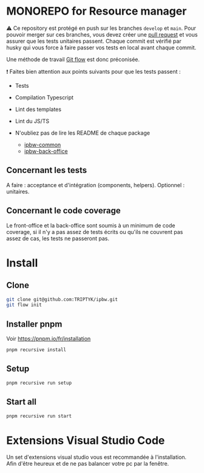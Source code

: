 # MONOREPO for Resource manager

:warning: Ce repository est protégé en push sur les branches `develop` et `main`. Pour pouvoir merger sur ces branches, vous devez créer une [pull request](https://github.com/TRIPTYK/ipbw-front-office/pulls) et vous assurer que les tests unitaires passent.
Chaque commit est vérifié par husky qui vous force à faire passer vos tests en local avant chaque commit.

Une méthode de travail [Git flow](https://danielkummer.github.io/git-flow-cheatsheet/) est donc préconisée.

:exclamation: Faites bien attention aux points suivants pour que les tests passent : 
  - Tests
  - Compilation Typescript
  - Lint des templates
  - Lint du JS/TS

- N'oubliez pas de lire les README de chaque package
    - [ipbw-common](https://github.com/TRIPTYK/ipbw/blob/main/packages/ipbw-common/README.md)
    - [ipbw-back-office](https://github.com/TRIPTYK/ipbw/blob/main/packages/ipbw-back-office/README.md)

## Concernant les tests

A faire : acceptance et d'intégration (components, helpers).
Optionnel : unitaires.

## Concernant le code coverage

Le front-office et la back-office sont soumis à un minimum de code coverage, si il n'y a pas assez de tests écrits ou qu'ils ne couvrent pas assez de cas, les tests ne passeront pas.

# Install

## Clone

```bash
git clone git@github.com:TRIPTYK/ipbw.git
git flow init
```

## Installer pnpm

Voir https://pnpm.io/fr/installation

```bash
pnpm recursive install
```

## Setup

```bash
pnpm recursive run setup
```

##  Start all

```bash
pnpm recursive run start
```

# Extensions Visual Studio Code

Un set d'extensions visual studio vous est recommandée à l'installation. Afin d'être heureux et de ne pas balancer votre pc par la fenêtre.
